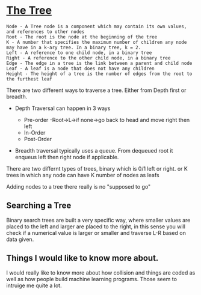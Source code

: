# [The Tree](https://codefellows.github.io/common_curriculum/data_structures_and_algorithms/Code_401/class-15/resources/Trees.html)


    Node - A Tree node is a component which may contain its own values, and references to other nodes
    Root - The root is the node at the beginning of the tree
    K - A number that specifies the maximum number of children any node may have in a k-ary tree. In a binary tree, k = 2.
    Left - A reference to one child node, in a binary tree
    Right - A reference to the other child node, in a binary tree
    Edge - The edge in a tree is the link between a parent and child node
    Leaf - A leaf is a node that does not have any children
    Height - The height of a tree is the number of edges from the root to the furthest leaf

There are two different ways to traverse a tree. Either from Depth first or breadth. 

- Depth Traversal can happen in 3 ways
  - Pre-order
    -Root->L->if none->go back to head and move right then left
  - In-Order
  - Post-Order

- Breadth traversal typically uses a queue. From dequeued root it enqueus left then right node if applicable. 


There are two differnt types of trees, binary which is 0/1 left or right. or K trees in which any node can have K number of nodes as leafs

Adding nodes to a tree there really is no "supposed to go" 

## Searching a Tree

Binary search trees are built a very specific way, where smaller values are placed to the left and larger are placed to the right, in this sense you will check if a numerical value is larger or smaller and traverse L-R based on data given. 

## Things I would like to know more about.

I would really like to know more about how collision and things are coded as well as how people build machine learning programs. Those seem to intruige me quite a lot.